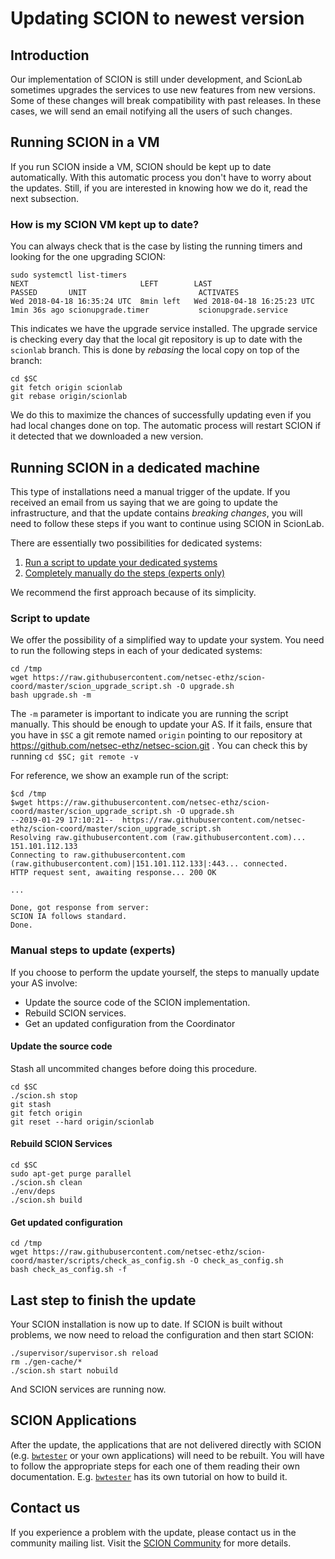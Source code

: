 # Updating SCION to newest version

## Introduction

Our implementation of SCION is still under development, and ScionLab sometimes upgrades the services to use new features from new versions.
Some of these changes will break compatibility with past releases. In these cases, we will send an email notifying all the users of such changes.


## Running SCION in a VM

If you run SCION inside a VM, SCION should be kept up to date automatically. With this automatic process you don't have to worry about the updates. Still, if you are interested in knowing how we do it, read the next subsection.

### How is my SCION VM kept up to date?

You can always check that is the case by listing the running timers and looking for the one upgrading SCION:
```shell
sudo systemctl list-timers
NEXT                         LEFT        LAST                         PASSED       UNIT                         ACTIVATES
Wed 2018-04-18 16:35:24 UTC  8min left   Wed 2018-04-18 16:25:23 UTC  1min 36s ago scionupgrade.timer           scionupgrade.service
```
This indicates we have the upgrade service installed. The upgrade service is checking every day that the local git repository is up to date with the `scionlab` branch. This is done by _rebasing_ the local copy on top of the branch:
```shell
cd $SC
git fetch origin scionlab
git rebase origin/scionlab
```
We do this to maximize the chances of successfully updating even if you had local changes done on top.
The automatic process will restart SCION if it detected that we downloaded a new version.

## Running SCION in a dedicated machine

This type of installations need a manual trigger of the update. If you received an email from us saying that we are going to update the infrastructure, and that the update contains _breaking changes_, you will need to follow these steps if you want to continue using SCION in ScionLab.

There are essentially two possibilities for dedicated systems:

1. [Run a script to update your dedicated systems](#script-to-update)
2. [Completely manually do the steps (experts only)](#manual-steps-to-update-experts)

We recommend the first approach because of its simplicity.


### Script to update

We offer the possibility of a simplified way to update your system. You need to run the following steps in each of your dedicated systems:

```shell
cd /tmp
wget https://raw.githubusercontent.com/netsec-ethz/scion-coord/master/scion_upgrade_script.sh -O upgrade.sh
bash upgrade.sh -m
```

The `-m` parameter is important to indicate you are running the script manually. This should be enough to update your AS.
If it fails, ensure that you have in `$SC` a git remote named `origin` pointing to our repository at https://github.com/netsec-ethz/netsec-scion.git . You can check this by running `cd $SC; git remote -v`

For reference, we show an example run of the script:
```shell
$cd /tmp
$wget https://raw.githubusercontent.com/netsec-ethz/scion-coord/master/scion_upgrade_script.sh -O upgrade.sh
--2019-01-29 17:10:21--  https://raw.githubusercontent.com/netsec-ethz/scion-coord/master/scion_upgrade_script.sh
Resolving raw.githubusercontent.com (raw.githubusercontent.com)... 151.101.112.133
Connecting to raw.githubusercontent.com (raw.githubusercontent.com)|151.101.112.133|:443... connected.
HTTP request sent, awaiting response... 200 OK

...

Done, got response from server:
SCION IA follows standard.
Done.
```


### Manual steps to update (experts)

If you choose to perform the update yourself, the steps to manually update your AS involve:

- Update the source code of the SCION implementation.
- Rebuild SCION services.
- Get an updated configuration from the Coordinator


#### Update the source code
Stash all uncommited changes before doing this procedure.
```shell
cd $SC
./scion.sh stop
git stash
git fetch origin
git reset --hard origin/scionlab
```

#### Rebuild SCION Services
```shell
cd $SC
sudo apt-get purge parallel
./scion.sh clean
./env/deps
./scion.sh build
```

#### Get updated configuration
```shell
cd /tmp
wget https://raw.githubusercontent.com/netsec-ethz/scion-coord/master/scripts/check_as_config.sh -O check_as_config.sh
bash check_as_config.sh -f
```


## Last step to finish the update
Your SCION installation is now up to date. If SCION is built without problems, we now need to reload the configuration and then start SCION:

```shell
./supervisor/supervisor.sh reload
rm ./gen-cache/*
./scion.sh start nobuild
```
And SCION services are running now.

## SCION Applications

After the update, the applications that are not delivered directly with SCION (e.g. [`bwtester`](/sample_projects/bwtester.md) or your own applications) will need to be rebuilt. You will have to follow the appropriate steps for each one of them reading their own documentation. E.g. [`bwtester`](/sample_projects/bwtester.md) has its own tutorial on how to build it.

## Contact us

If you experience a problem with the update, please contact us in the community mailing list. Visit the [SCION Community](https://groups.google.com/forum/#!forum/scion-community) for more details.
